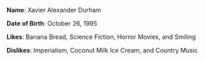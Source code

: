 **Name**: Xavier Alexander Durham

**Date of Birth**: October 26, 1995

**Likes**: Banana Bread, Science Fiction, Horror Movies, and Smiling

**Dislikes**: Imperialism, Coconut Milk Ice Cream, and Country Music
